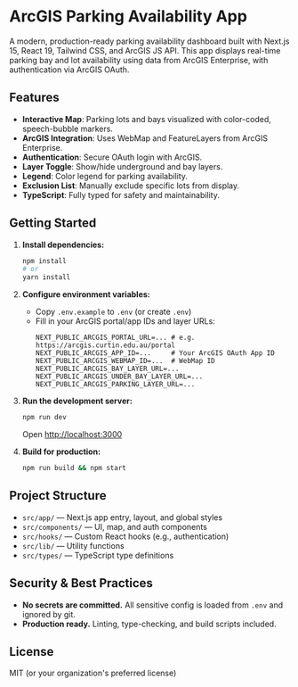 # ArcGIS Parking Availability App

A modern, production-ready parking availability dashboard built with Next.js 15, React 19, Tailwind CSS, and ArcGIS JS API. This app displays real-time parking bay and lot availability using data from ArcGIS Enterprise, with authentication via ArcGIS OAuth.

## Features
- **Interactive Map**: Parking lots and bays visualized with color-coded, speech-bubble markers.
- **ArcGIS Integration**: Uses WebMap and FeatureLayers from ArcGIS Enterprise.
- **Authentication**: Secure OAuth login with ArcGIS.
- **Layer Toggle**: Show/hide underground and bay layers.
- **Legend**: Color legend for parking availability.
- **Exclusion List**: Manually exclude specific lots from display.
- **TypeScript**: Fully typed for safety and maintainability.

## Getting Started

1. **Install dependencies:**
   ```bash
   npm install
   # or
   yarn install
   ```

2. **Configure environment variables:**
   - Copy `.env.example` to `.env` (or create `.env`)
   - Fill in your ArcGIS portal/app IDs and layer URLs:
     ```env
     NEXT_PUBLIC_ARCGIS_PORTAL_URL=... # e.g. https://arcgis.curtin.edu.au/portal
     NEXT_PUBLIC_ARCGIS_APP_ID=...     # Your ArcGIS OAuth App ID
     NEXT_PUBLIC_ARCGIS_WEBMAP_ID=...  # WebMap ID
     NEXT_PUBLIC_ARCGIS_BAY_LAYER_URL=...
     NEXT_PUBLIC_ARCGIS_UNDER_BAY_LAYER_URL=...
     NEXT_PUBLIC_ARCGIS_PARKING_LAYER_URL=...
     ```

3. **Run the development server:**
   ```bash
   npm run dev
   ```
   Open [http://localhost:3000](http://localhost:3000)

4. **Build for production:**
   ```bash
   npm run build && npm start
   ```

## Project Structure
- `src/app/` — Next.js app entry, layout, and global styles
- `src/components/` — UI, map, and auth components
- `src/hooks/` — Custom React hooks (e.g., authentication)
- `src/lib/` — Utility functions
- `src/types/` — TypeScript type definitions

## Security & Best Practices
- **No secrets are committed.** All sensitive config is loaded from `.env` and ignored by git.
- **Production ready.** Linting, type-checking, and build scripts included.

## License
MIT (or your organization's preferred license)
